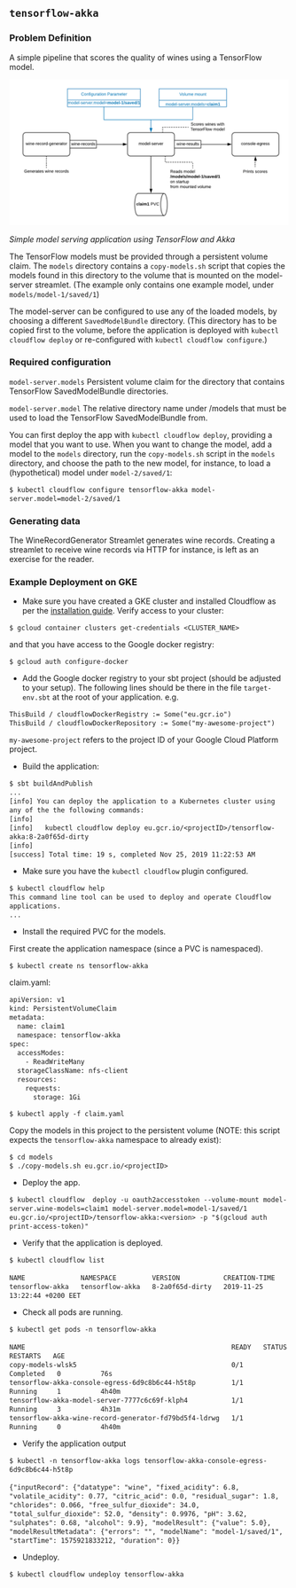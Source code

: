 ## `tensorflow-akka`

### Problem Definition

A simple pipeline that scores the quality of wines using a TensorFlow model.

<p>
<img src="./images/tensorflow-akka.png" width="600">

<i>Simple model serving application using TensorFlow and Akka</i>
</p>

The TensorFlow models must be provided through a persistent volume claim. 
The `models` directory contains a `copy-models.sh` script that copies the models found in this directory to the volume that is mounted on the model-server streamlet.
(The example only contains one example model, under `models/model-1/saved/1`)

The model-server can be configured to use any of the loaded models, by choosing a different `SavedModelBundle` directory.
(This directory has to be copied first to the volume, before the application is deployed with `kubectl cloudflow deploy` or re-configured with `kubectl cloudflow configure`.) 

### Required configuration

`model-server.models`
Persistent volume claim for the directory that contains TensorFlow SavedModelBundle directories.

`model-server.model`
The relative directory name under /models that must be used to load the TensorFlow SavedModelBundle from. 

You can first deploy the app with `kubectl cloudflow deploy`, providing a model that you want to use.
When you want to change the model, add a model to the `models` directory, run the `copy-models.sh` script in the `models` directory, and choose the path to the new model, 
for instance, to load a (hypothetical) model under `model-2/saved/1`:

```
$ kubectl cloudflow configure tensorflow-akka model-server.model=model-2/saved/1
```

### Generating data

The WineRecordGenerator Streamlet generates wine records. Creating a streamlet to receive wine records via HTTP for instance, is left as an exercise for the reader.

### Example Deployment on GKE

* Make sure you have created a GKE cluster and installed Cloudflow as per the [installation guide](https://github.com/lightbend/cloudflow-installer).
Verify access to your cluster:

```
$ gcloud container clusters get-credentials <CLUSTER_NAME>
```

and that you have access to the Google docker registry:

```
$ gcloud auth configure-docker
```

* Add the Google docker registry to your sbt project (should be adjusted to your setup). The following lines should be there in the file `target-env.sbt` at the root of your application. e.g.


```
ThisBuild / cloudflowDockerRegistry := Some("eu.gcr.io")
ThisBuild / cloudflowDockerRepository := Some("my-awesome-project")
```

`my-awesome-project` refers to the project ID of your Google Cloud Platform project.

* Build the application:

```
$ sbt buildAndPublish
...
[info] You can deploy the application to a Kubernetes cluster using any of the the following commands:
[info]  
[info]   kubectl cloudflow deploy eu.gcr.io/<projectID>/tensorflow-akka:8-2a0f65d-dirty
[info]  
[success] Total time: 19 s, completed Nov 25, 2019 11:22:53 AM

```

* Make sure you have the `kubectl cloudflow` plugin configured.

```
$ kubectl cloudflow help
This command line tool can be used to deploy and operate Cloudflow applications.
...
```

* Install the required PVC for the models.

First create the application namespace (since a PVC is namespaced).

```
$ kubectl create ns tensorflow-akka
```

claim.yaml:

```
apiVersion: v1
kind: PersistentVolumeClaim
metadata:
  name: claim1
  namespace: tensorflow-akka
spec:
  accessModes:
    - ReadWriteMany
  storageClassName: nfs-client
  resources:
    requests:
      storage: 1Gi
```

```
$ kubectl apply -f claim.yaml
```

Copy the models in this project to the persistent volume (NOTE: this script expects the `tensorflow-akka` namespace to already exist):

```
$ cd models
$ ./copy-models.sh eu.gcr.io/<projectID>
```
* Deploy the app.

```
$ kubectl cloudflow  deploy -u oauth2accesstoken --volume-mount model-server.wine-models=claim1 model-server.model=model-1/saved/1 eu.gcr.io/<projectID>/tensorflow-akka:<version> -p "$(gcloud auth print-access-token)"
```

* Verify that the application is deployed.

```
$ kubectl cloudflow list

NAME              NAMESPACE         VERSION           CREATION-TIME     
tensorflow-akka   tensorflow-akka   8-2a0f65d-dirty   2019-11-25 13:22:44 +0200 EET
```

* Check all pods are running.

```
$ kubectl get pods -n tensorflow-akka

NAME                                                    READY   STATUS      RESTARTS   AGE
copy-models-wlsk5                                       0/1     Completed   0          76s
tensorflow-akka-console-egress-6d9c8b6c44-h5t8p         1/1     Running     1          4h40m
tensorflow-akka-model-server-7777c6c69f-klph4           1/1     Running     3          4h31m
tensorflow-akka-wine-record-generator-fd79bd5f4-ldrwg   1/1     Running     0          4h40m
```

* Verify the application output

```
$ kubectl -n tensorflow-akka logs tensorflow-akka-console-egress-6d9c8b6c44-h5t8p

{"inputRecord": {"datatype": "wine", "fixed_acidity": 6.8, "volatile_acidity": 0.77, "citric_acid": 0.0, "residual_sugar": 1.8, "chlorides": 0.066, "free_sulfur_dioxide": 34.0, "total_sulfur_dioxide": 52.0, "density": 0.9976, "pH": 3.62, "sulphates": 0.68, "alcohol": 9.9}, "modelResult": {"value": 5.0}, "modelResultMetadata": {"errors": "", "modelName": "model-1/saved/1", "startTime": 1575921833212, "duration": 0}}
```

* Undeploy.

```
$ kubectl cloudflow undeploy tensorflow-akka
```
